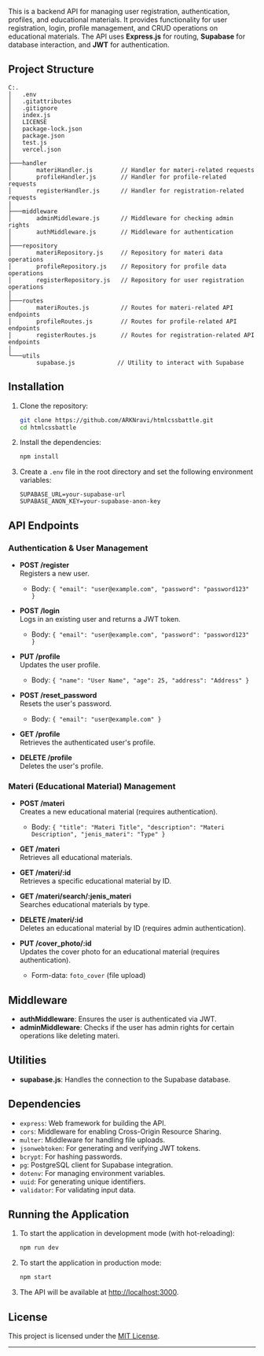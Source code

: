 This is a backend API for managing user registration, authentication, profiles, and educational materials. It provides functionality for user registration, login, profile management, and CRUD operations on educational materials. The API uses **Express.js** for routing, **Supabase** for database interaction, and **JWT** for authentication.

## Project Structure

```
C:.
│   .env
│   .gitattributes
│   .gitignore
│   index.js
│   LICENSE
│   package-lock.json
│   package.json
│   test.js
│   vercel.json
│
├───handler
│       materiHandler.js        // Handler for materi-related requests
│       profileHandler.js       // Handler for profile-related requests
│       registerHandler.js      // Handler for registration-related requests
│
├───middleware
│       adminMiddleware.js      // Middleware for checking admin rights
│       authMiddleware.js       // Middleware for authentication
│
├───repository
│       materiRepository.js     // Repository for materi data operations
│       profileRepository.js    // Repository for profile data operations
│       registerRepository.js   // Repository for user registration operations
│
├───routes
│       materiRoutes.js         // Routes for materi-related API endpoints
│       profileRoutes.js        // Routes for profile-related API endpoints
│       registerRoutes.js       // Routes for registration-related API endpoints
│
└───utils
        supabase.js            // Utility to interact with Supabase
```

## Installation

1. Clone the repository:
    ```bash
    git clone https://github.com/ARKNravi/htmlcssbattle.git
    cd htmlcssbattle
    ```

2. Install the dependencies:
    ```bash
    npm install
    ```

3. Create a `.env` file in the root directory and set the following environment variables:
    ```
    SUPABASE_URL=your-supabase-url
    SUPABASE_ANON_KEY=your-supabase-anon-key
    ```

## API Endpoints

### Authentication & User Management

- **POST /register**  
  Registers a new user.
  - Body: `{ "email": "user@example.com", "password": "password123" }`

- **POST /login**  
  Logs in an existing user and returns a JWT token.
  - Body: `{ "email": "user@example.com", "password": "password123" }`

- **PUT /profile**  
  Updates the user profile.
  - Body: `{ "name": "User Name", "age": 25, "address": "Address" }`

- **POST /reset_password**  
  Resets the user's password.
  - Body: `{ "email": "user@example.com" }`

- **GET /profile**  
  Retrieves the authenticated user's profile.

- **DELETE /profile**  
  Deletes the user's profile.

### Materi (Educational Material) Management

- **POST /materi**  
  Creates a new educational material (requires authentication).
  - Body: `{ "title": "Materi Title", "description": "Materi Description", "jenis_materi": "Type" }`

- **GET /materi**  
  Retrieves all educational materials.

- **GET /materi/:id**  
  Retrieves a specific educational material by ID.

- **GET /materi/search/:jenis_materi**  
  Searches educational materials by type.

- **DELETE /materi/:id**  
  Deletes an educational material by ID (requires admin authentication).

- **PUT /cover_photo/:id**  
  Updates the cover photo for an educational material (requires authentication).
  - Form-data: `foto_cover` (file upload)

## Middleware

- **authMiddleware**: Ensures the user is authenticated via JWT.
- **adminMiddleware**: Checks if the user has admin rights for certain operations like deleting materi.

## Utilities

- **supabase.js**: Handles the connection to the Supabase database.

## Dependencies

- `express`: Web framework for building the API.
- `cors`: Middleware for enabling Cross-Origin Resource Sharing.
- `multer`: Middleware for handling file uploads.
- `jsonwebtoken`: For generating and verifying JWT tokens.
- `bcrypt`: For hashing passwords.
- `pg`: PostgreSQL client for Supabase integration.
- `dotenv`: For managing environment variables.
- `uuid`: For generating unique identifiers.
- `validator`: For validating input data.

## Running the Application

1. To start the application in development mode (with hot-reloading):
    ```bash
    npm run dev
    ```

2. To start the application in production mode:
    ```bash
    npm start
    ```

3. The API will be available at [http://localhost:3000](http://localhost:3000).

## License

This project is licensed under the [MIT License](LICENSE).

---
